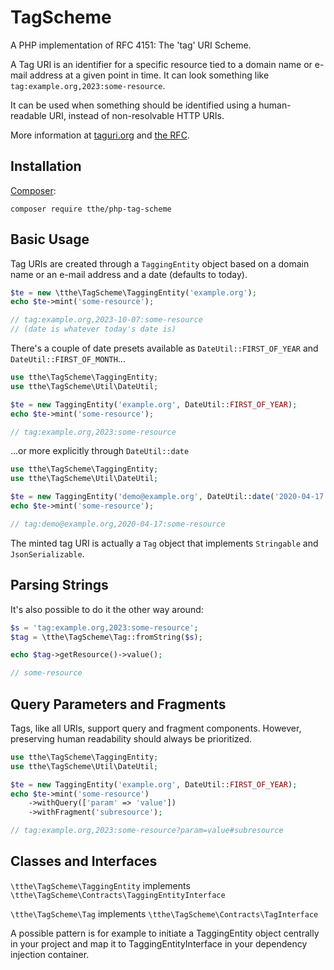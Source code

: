 # TagScheme

A PHP implementation of RFC 4151: The 'tag' URI Scheme.

A Tag URI is an identifier for a specific resource tied to a domain name or e-mail address at a given point in time.
It can look something like `tag:example.org,2023:some-resource`.

It can be used when something should be identified using a human-readable URI, instead of non-resolvable HTTP URIs.

More information at [taguri.org](https://www.taguri.org/) and [the RFC](https://www.rfc-editor.org/rfc/rfc4151).

## Installation

[Composer](https://getcomposer.org/):

```
composer require tthe/php-tag-scheme
```

## Basic Usage

Tag URIs are created through a `TaggingEntity` object based on a domain name or an e-mail address and a date (defaults to today).

```php
$te = new \tthe\TagScheme\TaggingEntity('example.org');
echo $te->mint('some-resource');

// tag:example.org,2023-10-07:some-resource
// (date is whatever today's date is)
```

There's a couple of date presets available as `DateUtil::FIRST_OF_YEAR` and `DateUtil::FIRST_OF_MONTH`...

```php
use tthe\TagScheme\TaggingEntity;
use tthe\TagScheme\Util\DateUtil;

$te = new TaggingEntity('example.org', DateUtil::FIRST_OF_YEAR);
echo $te->mint('some-resource');

// tag:example.org,2023:some-resource
```

...or more explicitly through `DateUtil::date`

```php
use tthe\TagScheme\TaggingEntity;
use tthe\TagScheme\Util\DateUtil;

$te = new TaggingEntity('demo@example.org', DateUtil::date('2020-04-17'));
echo $te->mint('some-resource');

// tag:demo@example.org,2020-04-17:some-resource
```

The minted tag URI is actually a `Tag` object that implements `Stringable` and `JsonSerializable`.

## Parsing Strings

It's also possible to do it the other way around:

```php
$s = 'tag:example.org,2023:some-resource';
$tag = \tthe\TagScheme\Tag::fromString($s);

echo $tag->getResource()->value();

// some-resource
```

## Query Parameters and Fragments

Tags, like all URIs, support query and fragment components.
However, preserving human readability should always be prioritized.

```php
use tthe\TagScheme\TaggingEntity;
use tthe\TagScheme\Util\DateUtil;

$te = new TaggingEntity('example.org', DateUtil::FIRST_OF_YEAR);
echo $te->mint('some-resource')
    ->withQuery(['param' => 'value'])
    ->withFragment('subresource');

// tag:example.org,2023:some-resource?param=value#subresource
```

## Classes and Interfaces

`\tthe\TagScheme\TaggingEntity` implements `\tthe\TagScheme\Contracts\TaggingEntityInterface`

`\tthe\TagScheme\Tag` implements `\tthe\TagScheme\Contracts\TagInterface`

A possible pattern is for example to initiate a TaggingEntity object centrally in your project and map it to
TaggingEntityInterface in your dependency injection container.